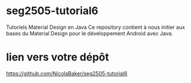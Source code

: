 # seg2505-tutorial6
Tutoriels Material Design en Java
Ce repository contient à nous initier aux bases du Material Design pour le développement Android avec Java. 
# lien vers votre dépôt
https://github.com/NicolaBaker/seg2505-tutorial6
